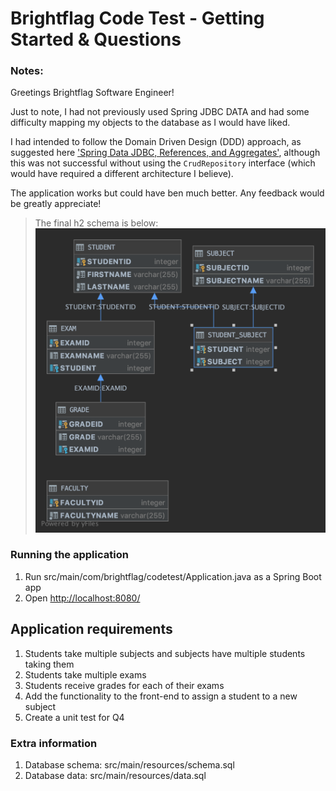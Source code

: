 # Brightflag Code Test - Getting Started & Questions

### Notes:

Greetings Brightflag Software Engineer! 

Just to note, I had not previously used Spring JDBC DATA and had some difficulty mapping my objects to the database as I would have liked.    

I had intended to follow the Domain Driven Design (DDD) approach, as suggested here ['Spring Data JDBC, References, and Aggregates'](https://spring.io/blog/2018/09/24/spring-data-jdbc-references-and-aggregates), 
although this was not successful without using the `CrudRepository` interface (which would have required a different architecture I believe).

The application works but could have ben much better. Any feedback would be greatly appreciate!

> The final h2 schema is below:
![schema erd](src/main/resources/images/bf_code_test_erd.png)


### Running the application
1. Run src/main/com/brightflag/codetest/Application.java as a Spring Boot app
2. Open [http://localhost:8080/](http://localhost:8080/)

## Application requirements
1. Students take multiple subjects and subjects have multiple students taking them
2. Students take multiple exams
3. Students receive grades for each of their exams
4. Add the functionality to the front-end to assign a student to a new subject
5. Create a unit test for Q4

### Extra information
1. Database schema: src/main/resources/schema.sql
2. Database data: src/main/resources/data.sql


